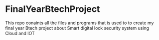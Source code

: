 # FinalYearBtechProject
This repo conaints all the files and programs that is used to to create my final year Btech project about Smart digital lock security system using Cloud and IOT
